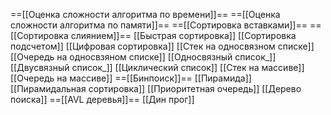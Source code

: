 ==[[Оценка сложности алгоритма по времени]]==
==[[Оценка сложности алгоритма по памяти]]==
==[[Сортировка вставками]]==
==[[Сортировка слиянием]]==
[[Быстрая сортировка]]
[[Сортировка подсчетом]]
[[Цифровая сортировка]]
[[Стек на односвязном списке]]
[[Очередь на односвзяном списке]]
[[Односвязный список_]]
[[Двусвязный список_]]
[[Циклический список]]
[[Стек на массиве]]
[[Очередь на массиве]]
==[[Бинпоиск]]==
[[Пирамида]]
[[Пирамидальная сортировка]]
[[Приоритетная очередь]]
[[Дерево поиска]]
==[[AVL деревья]]==
[[Дин прог]]
